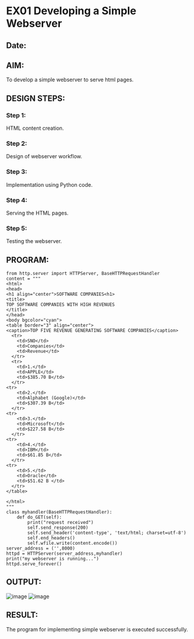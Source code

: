 # EX01 Developing a Simple Webserver
## Date:

## AIM:
To develop a simple webserver to serve html pages.

## DESIGN STEPS:
### Step 1: 
HTML content creation.

### Step 2:
Design of webserver workflow.

### Step 3:
Implementation using Python code.

### Step 4:
Serving the HTML pages.

### Step 5:
Testing the webserver.

## PROGRAM:
```
from http.server import HTTPServer, BaseHTTPRequestHandler
content = """
<html>
<head>
<h1 align="center">SOFTWARE COMPANIES<h1>
<title>
TOP SOFTWARE COMPANIES WITH HIGH REVENUES
</title>
</head>
<body bgcolor="cyan">
<table border="3" align="center">
<caption>TOP FIVE REVENUE GENERATING SOFTWARE COMPANIES</caption>
  <tr>
    <td>SNO</td>
    <td>Companies</td>
    <td>Revenue</td>
  </tr>
  <tr>
    <td>1.</td>
    <td>APPLE</td>
    <td>$385.70 B</td>
  </tr>
<tr>
    <td>2.</td>
    <td>Alphabet (Google)</td>
    <td>$307.39 B</td>
  </tr>
<tr>
    <td>3.</td>
    <td>Microsoft</td>
    <td>$227.58 B</td>
  </tr>
<tr>
    <td>4.</td>
    <td>IBM</td>
    <td>$61.85 B</td>
  </tr>
<tr>
    <td>5.</td>
    <td>Oracle</td>
    <td>$51.62 B </td>
  </tr>
</table>

</html>
"""
class myhandler(BaseHTTPRequestHandler):
    def do_GET(self):
        print("request received")
        self.send_response(200)
        self.send_header('content-type', 'text/html; charset=utf-8')
        self.end_headers()
        self.wfile.write(content.encode())
server_address = ('',8000)
httpd = HTTPServer(server_address,myhandler)
print("my webserver is running...")
httpd.serve_forever()

```
## OUTPUT:

![image](https://github.com/keerthivasan50/simplewebserver/assets/150429883/1ce4836b-107c-4389-b09a-93aba6380bfb)
![image](https://github.com/keerthivasan50/simplewebserver/assets/150429883/30a16bf3-53e5-4e97-b8e7-ecd1bd1812cc)



## RESULT:
The program for implementing simple webserver is executed successfully.
